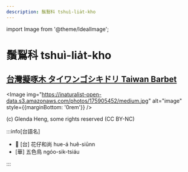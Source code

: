 ```yaml
---
description: 鬚鴷科 tshuì-lia̍t-kho
---
```


import Image from '@theme/IdealImage';

# 鬚鴷科 tshuì-lia̍t-kho

## [台灣擬啄木 タイワンゴシキドリ Taiwan Barbet](https://ebird.org/species/taibar2)

<Image img="https://inaturalist-open-data.s3.amazonaws.com/photos/175905452/medium.jpg" alt="image" style={{marginBottom: '0rem'}} />

<p className="image-caption">
(c) Glenda Heng, some rights reserved (CC BY-NC)
</p>

:::info[台語名]

- 🎯 [台] 花仔和尚 hue-á huê-siūnn
- [華] 五色鳥 ngóo-sik-tsiáu

:::
